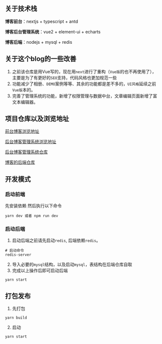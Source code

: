 ## 关于技术栈
**博客前台**：nextjs + typescript + antd

**博客后台管理系统**：vue2 + element-ui + echarts

**博客后端**：nodejs + mysql + redis

## 关于这个blog的一些改善
1. 之前该仓库是用Vue写的，现在用`next`进行了重构（`Vue版`的也不再使用了），主要是为了有更好的`SEO`支持，代码风格也更加规范一些
2. 功能减少了相册、`DEMO`案例等等、其余的功能都是差不多的，`UI风格`延续之前`Vue版`本的。
3. 完善了管理系统的功能，新增了权限管理与数据中台，文章编辑页面新增了富文本编辑器。

## 项目仓库以及浏览地址
[前台博客浏览地址](http://106.12.143.215)

[后台博客管理系统浏览地址](http://106.12.143.215:8080)

[后台博客管理系统仓库](https://github.com/Acmenlei/vue-admin-top.git)

[博客的后端仓库](https://github.com/Acmenlei/node-admin-backend.git)

## 开发模式
### 启动前端
先安装依赖 然后执行以下命令
```shell
yarn dev 或者 npm run dev
```
### 启动后端
1. 启动后端之前请先启动`redis`, 后端依赖`redis`。
```shell
# 启动命令
redis-server
```
2. 导入必要的`mysql`结构，以及启动`mysql`，表结构在后端仓库自取
3. 完成以上操作后即可启动后端
```shell
yarn start
```

## 打包发布
1. 先打包
```shell
yarn build
```
2. 启动
```shell
yarn start